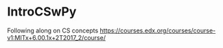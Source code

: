 # IntroCSwPy
Following along on CS concepts https://courses.edx.org/courses/course-v1:MITx+6.00.1x+2T2017_2/course/
